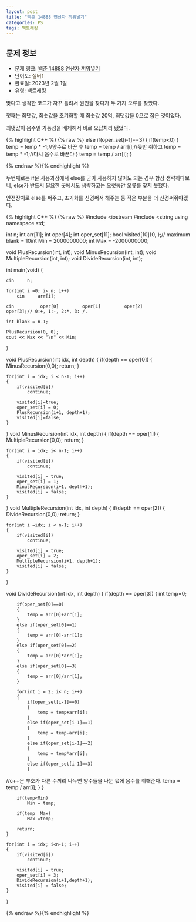 ```yaml
---
layout: post
title: "백준 14888 연산자 끼워넣기"
categories: PS
tags: 백트래킹
---
```


## 문제 정보
- 문제 링크: [백준 14888 연산자 끼워넣기](https://www.acmicpc.net/problem/14888)
- 난이도: <span style="color:#544831">실버1</span>
- 완료일: 2023년 2월 1일
- 유형: 백트래킹

맞다고 생각한 코드가 자꾸 틀려서 원인을 찾다가 두 가지 오류를 찾았다.

첫째는 최댓값, 최솟값을 초기화할 때 최솟값 20억, 최댓값을 0으로 잡은 것이었다.

최댓값이 음수일 가능성을 배제해서 바로 오답처리 됐었다.

{% highlight C++ %} {% raw %}
			else if(oper_set[i-1]==3)
			{
				if(temp<0)
				{
					temp = temp * -1;//양수로 바꾼 후
					temp = temp / arr[i];//몫만 취하고
					temp = temp * -1;//다시 음수로 바꾼다
				}
				temp = temp / arr[i];
			}

{% endraw %}{% endhighlight %}

두번째로는 if문 사용과정에서 else를 굳이 사용하지 않아도 되는 경우 항상 생략하다보니, else가 반드시 필요한 곳에서도 생략하고는 오랫동안 오류를 찾지 못했다.

안전장치로 else를 써주고, 초기화를 신경써서 해주는 등 작은 부분을 더 신경써줘야겠다.

{% highlight C++ %} {% raw %}
#include <iostream	#include <string	using namespace std;

int n;
int arr[11];
int oper[4];
int oper_set[11];
bool visited[10]{0, };// maximum blank = 10int Min = 2000000000;
int Max = -2000000000;

void PlusRecursion(int, int);
void MinusRecursion(int, int);
void MultipleRecursion(int, int);
void DivideRecursion(int, int);

int main(void)
{

	cin		n;

	for(int i =0; i< n; i++)
		cin		arr[i];

	cin 		 oper[0] 		 oper[1] 		 oper[2] 		 oper[3];// 0:+, 1:-, 2:*, 3: /.

	int blank = n-1;

	PlusRecursion(0, 0);
	cout << Max << "\n" << Min;

}

void PlusRecursion(int idx, int depth)
{
	if(depth == oper[0])
	{
		MinusRecursion(0,0);
		return;
	}

	for(int i = idx; i < n-1; i++)
	{
		if(visited[i])
			continue;

		visited[i]=true;
		oper_set[i] = 0;
		PlusRecursion(i+1, depth+1);
		visited[i]=false;
	}

}
void MinusRecursion(int idx, int depth)
{
	if(depth == oper[1])
	{
		MultipleRecursion(0,0);
		return;
	}

	for(int i = idx; i< n-1; i++)
	{
		if(visited[i])
			continue;

		visited[i] = true;
		oper_set[i] = 1;
		MinusRecursion(i+1, depth+1);
		visited[i] = false;
	}
}
void MultipleRecursion(int idx, int depth)
{
	if(depth == oper[2])
	{
		DivideRecursion(0,0);
		return;
	}

	for(int i =idx; i < n-1; i++)
	{
		if(visited[i])
			continue;

		visited[i] = true;
		oper_set[i] = 2;
		MultipleRecursion(i+1, depth+1);
		visited[i] = false;
	}
}

void DivideRecursion(int idx, int depth)
{
	if(depth == oper[3])
	{
		int temp=0;

		if(oper_set[0]==0)
		{
			temp = arr[0]+arr[1];
		}
		else if(oper_set[0]==1)
		{
			temp = arr[0]-arr[1];
		}
		else if(oper_set[0]==2)
		{
			temp = arr[0]*arr[1];
		}
		else if(oper_set[0]==3)
		{
			temp = arr[0]/arr[1];
		}

		for(int i = 2; i< n; i++)
		{
			if(oper_set[i-1]==0)
			{
				temp = temp+arr[i];
			}
			else if(oper_set[i-1]==1)
			{
				temp = temp-arr[i];
			}
			else if(oper_set[i-1]==2)
			{
				temp = temp*arr[i];
			}
			else if(oper_set[i-1]==3)
			{
//c++은 부호가 다른 수끼리 나누면 양수들을 나눈 몫에 음수를 취해준다.
				temp = temp / arr[i];
			}
		}

		if(temp<Min)
			Min = temp;

		if(temp	 Max)
			Max =temp;

		return;
	}

	for(int i = idx; i<n-1; i++)
	{
		if(visited[i])
			continue;

		visited[i] = true;
		oper_set[i] = 3;
		DivideRecursion(i+1,depth+1);
		visited[i] = false;
	}
}

{% endraw %}{% endhighlight %}
